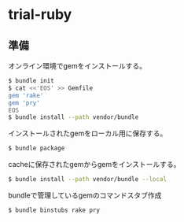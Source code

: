 trial-ruby
==========

準備
----

オンライン環境でgemをインストールする。

```sh
$ bundle init
$ cat <<'EOS' >> Gemfile
gem 'rake'
gem 'pry'
EOS
$ bundle install --path vendor/bundle
```

インストールされたgemをローカル用に保存する。

```sh
$ bundle package
```

cacheに保存されたgemからgemをインストールする。

```sh
$ bundle install --path vendor/bundle --local
```

bundleで管理しているgemのコマンドスタブ作成

```sh
$ bundle binstubs rake pry
```
